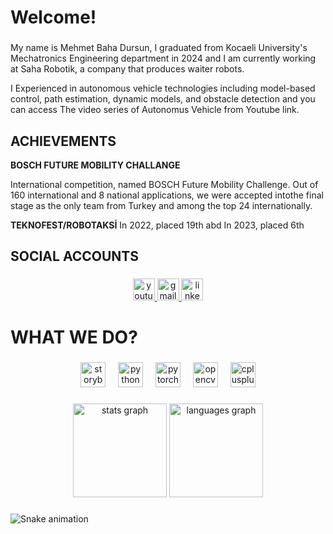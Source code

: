 <h1 align="left">Welcome!</h1>

###

<p align="left">My name is Mehmet Baha Dursun,
I graduated from Kocaeli University's Mechatronics Engineering department in 2024 and I am currently working at Saha Robotik, a company that produces waiter robots.
 
I Experienced in autonomous vehicle technologies including model-based
control, path estimation, dynamic models, and obstacle detection and
you can access The video series of Autonomus Vehicle from Youtube link. </p>

<h2 align="left">ACHIEVEMENTS</h2>
<strong>BOSCH FUTURE MOBILITY CHALLANGE</strong>

International competition, named BOSCH Future Mobility Challenge. Out of 160 international and 8 national applications, we were accepted intothe final stage as the only team from Turkey and among the top 24 internationally.

<strong>TEKNOFEST/ROBOTAKSİ</strong>
In 2022, placed 19th abd In 2023, placed 6th

###

<h2 align="left">SOCIAL ACCOUNTS</h2>

###

<div align="center">
  <a href="https://www.youtube.com/@KOUMekatronom" target="_blank">
    <img src="https://img.shields.io/static/v1?message=Youtube&logo=youtube&label=&color=FF0000&logoColor=white&labelColor=&style=for-the-badge" height="35" alt="youtube logo"  />
  </a>
  <a href="mailto:baha.dursun123@gmail.com" target="_blank">
    <img src="https://img.shields.io/static/v1?message=Gmail&logo=gmail&label=&color=D14836&logoColor=white&labelColor=&style=for-the-badge" height="35" alt="gmail logo"  />
  </a>
  <a href="https://www.linkedin.com/in/mehmet-baha-dursun-96a588201/" target="_blank">
    <img src="https://img.shields.io/static/v1?message=LinkedIn&logo=linkedin&label=&color=0077B5&logoColor=white&labelColor=&style=for-the-badge" height="35" alt="linkedin logo"  />
  </a>
</div>


###

<h1 align="left">WHAT WE DO?</h1>

###

<div align="center">
  <img src="https://ros.org/imgs/logo-white.png" height="40" alt="storybook logo"  />
  <img width="12" />
  <img src="https://cdn.jsdelivr.net/gh/devicons/devicon/icons/python/python-original.svg" height="40" alt="python logo"  />
  <img width="12" />
  <img src="https://cdn.jsdelivr.net/gh/devicons/devicon/icons/pytorch/pytorch-original.svg" height="40" alt="pytorch logo"  />
  <img width="12" />
  <img src="https://cdn.jsdelivr.net/gh/devicons/devicon/icons/opencv/opencv-original.svg" height="40" alt="opencv logo"  />
  <img width="12" />
  <img src="https://cdn.jsdelivr.net/gh/devicons/devicon/icons/cplusplus/cplusplus-original.svg" height="40" alt="cplusplus logo"  />
</div>

###

<div align="center">
  <img src="https://github-readme-stats.vercel.app/api?username=Renbago&hide_title=false&hide_rank=false&show_icons=true&include_all_commits=true&count_private=true&disable_animations=false&theme=dracula&locale=en&hide_border=false&order=1" height="150" alt="stats graph"  />
  <img src="https://github-readme-stats.vercel.app/api/top-langs?username=Renbago&locale=en&hide_title=false&layout=compact&card_width=320&langs_count=5&theme=dracula&hide_border=false&order=2" height="150" alt="languages graph"  />
</div>

###

<img src="https://raw.githubusercontent.com/Renbago/Renbago/output/snake.svg" alt="Snake animation" />
  
###
